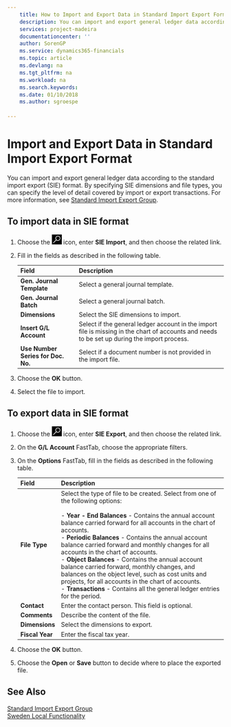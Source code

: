 ```yaml
---
    title: How to Import and Export Data in Standard Import Export Format
    description: You can import and export general ledger data according to the standard import export (SIE) format.
    services: project-madeira
    documentationcenter: ''
    author: SorenGP
    ms.service: dynamics365-financials
    ms.topic: article
    ms.devlang: na
    ms.tgt_pltfrm: na
    ms.workload: na
    ms.search.keywords:
    ms.date: 01/10/2018
    ms.author: sgroespe

---
```

# Import and Export Data in Standard Import Export Format
You can import and export general ledger data according to the standard import export (SIE) format. By specifying SIE dimensions and file types, you can specify the level of detail covered by import or export transactions. For more information, see [Standard Import Export Group](http://go.microsoft.com/fwlink/?LinkID=164870&clcid=0x41d).  

## To import data in SIE format  
1.  Choose the ![Search for Page or Report](../../media/ui-search/search_small.png "Search for Page or Report icon") icon, enter **SIE Import**, and then choose the related link.  
2.  Fill in the fields as described in the following table.  

    |Field|Description|  
    |---------------------------------|---------------------------------------|  
    |**Gen. Journal Template**|Select a general journal template.|  
    |**Gen. Journal Batch**|Select a general journal batch.|  
    |**Dimensions**|Select the SIE dimensions to import.|  
    |**Insert G/L Account**|Select if the general ledger account in the import file is missing in the chart of accounts and needs to be set up during the import process.|  
    |**Use Number Series for Doc. No.**|Select if a document number is not provided in the import file.|  

3. Choose the **OK** button.
4. Select the file to import.  

## To export data in SIE format  
1.  Choose the ![Search for Page or Report](../../media/ui-search/search_small.png "Search for Page or Report icon") icon, enter **SIE Export**, and then choose the related link.  
2.  On the **G/L Account** FastTab, choose the appropriate filters.  
3.  On the **Options** FastTab, fill in the fields as described in the following table.  

    |Field|Description|  
    |---------------------------------|---------------------------------------|  
    |**File Type**|Select the type of file to be created. Select from one of the following options:<br /><br /> -   **Year - End Balances** - Contains the annual account balance carried forward for all accounts in the chart of accounts.<br />-   **Periodic Balances** - Contains the annual account balance carried forward and monthly changes for all accounts in the chart of accounts.<br />-   **Object Balances** - Contains the annual account balance carried forward, monthly changes, and balances on the object level, such as cost units and projects, for all accounts in the chart of accounts.<br />-   **Transactions** - Contains all the general ledger entries for the period.|  
    |**Contact**|Enter the contact person. This field is optional.|  
    |**Comments**|Describe the content of the file.|  
    |**Dimensions**|Select the dimensions to export.|  
    |**Fiscal Year**|Enter the fiscal tax year.|

4. Choose the **OK** button.
5. Choose the **Open** or **Save** button to decide where to place the exported file.

## See Also  
 [Standard Import Export Group](http://go.microsoft.com/fwlink/?LinkID=164870&clcid=0x41d)   
 [Sweden Local Functionality](sweden-local-functionality.md)

